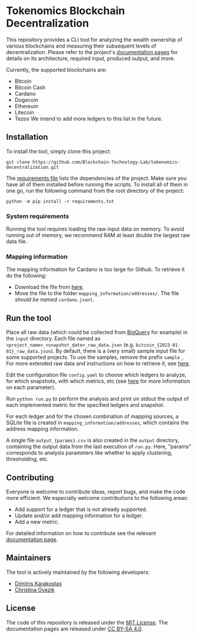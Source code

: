 # Tokenomics Blockchain Decentralization

This repository provides a CLI tool for analyzing the wealth ownership of various blockchains and measuring their 
subsequent levels of decentralization. Please refer to the project's
[documentation pages](https://blockchain-technology-lab.github.io/tokenomics-decentralization/) for details on its architecture,
required input, produced output, and more.

Currently, the supported blockchains are:
- Bitcoin
- Bitcoin Cash
- Cardano
- Dogecoin
- Ethereum
- Litecoin
- Tezos
We intend to add more ledgers to this list in the future.

## Installation

To install the tool, simply clone this project:

    git clone https://github.com/Blockchain-Technology-Lab/tokenomics-decentralization.git

The [requirements file](requirements.txt) lists the dependencies of the project.
Make sure you have all of them installed before running the scripts. To install
all of them in one go, run the following command from the root directory of the
project:

    python -m pip install -r requirements.txt

### System requirements

Running the tool requires loading the raw input data on memory. To avoid running
out of memory, we recommend RAM at least double the largest raw data file.

### Mapping information

The mapping information for Cardano is too large for Github.
To retrieve it do the following:
- Download the file from
[here](https://uoe-my.sharepoint.com/:u:/g/personal/dkarakos_ed_ac_uk/EXseoT-v1xBHn1TWG1IvqHIB2L3Pm35-UtKIcUKmk1IQZw?e=YgTfjR&download=1).
- Move the file to the folder `mapping_information/addresses/`. The file _should be named_ `cardano.jsonl`.

## Run the tool

Place all raw data (which could be collected from
[BigQuery](https://cloud.google.com/bigquery/) for example) in the `input`
directory.  Each file named as `<project_name>_<snapshot_date>_raw_data.json`
(e.g.  `bitcoin_{2023-01-01}_raw_data.json`). By default, there is a (very
small) sample input file for some supported projects. To use the samples, remove
the prefix `sample_`. For more extended raw data and instructions on how to
retrieve it, see [here](https://blockchain-technology-lab.github.io/tokenomics-decentralization/data/).

Edit the configuration file `config.yaml` to choose which ledgers to analyze,
for which snapshots, with which metrics, etc (see
[here](https://blockchain-technology-lab.github.io/tokenomics-decentralization/setup/)
for more information on each parameter).

Run `python run.py` to perform the analysis and print on stdout the output of
each implemented metric for the specified ledgers and snapshot.

For each ledger and for the chosen combination of mapping sources, a SQLite file
is created in `mapping_information/addresses`, which contains the address
mapping information.

A single file `output_{params}.csv` is also created in the `output` directory,
containing the output data from the last execution of `run.py`. Here, "params"
corresponds to analysis parameters like whether to apply clustering,
thresholding, etc.

## Contributing

Everyone is welcome to contribute ideas, report bugs, and make the code more efficient. We especially welcome contributions to the following areas:

- Add support for a ledger that is not already supported.
- Update and/or add mapping information for a ledger.
- Add a new metric.

For detailed information on how to contribute see the relevant [documentation
page](https://blockchain-technology-lab.github.io/tokenomics-decentralization/contribute/).

## Maintainers

The tool is actively maintained by the following developers:

- [Dimitris Karakostas](https://github.com/dimkarakostas)
- [Christina Ovezik](https://github.com/LadyChristina)


## License

The code of this repository is released under the [MIT License](https://github.com/Blockchain-Technology-Lab/tokenomics-decentralization/blob/main/LICENSE).
The documentation pages are released under [CC BY-SA 4.0](https://creativecommons.org/licenses/by-sa/4.0/).
